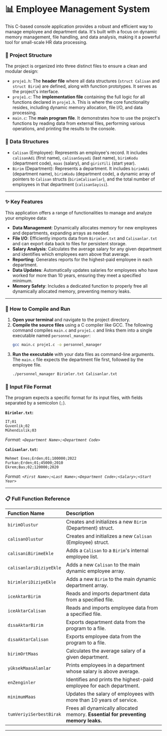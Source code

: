 # 📊 Employee Management System

This C-based console application provides a robust and efficient way to manage employee and department data. It's built with a focus on dynamic memory management, file handling, and data analysis, making it a powerful tool for small-scale HR data processing.

### 📂 Project Structure

The project is organized into three distinct files to ensure a clean and modular design:

  * `proje1.h`: The **header file** where all data structures (`struct Calisan` and `struct Birim`) are defined, along with function prototypes. It serves as the project's interface.
  * `proje1.c`: The **implementation file** containing the full logic for all functions declared in `proje1.h`. This is where the core functionality resides, including dynamic memory allocation, file I/O, and data processing.
  * `main.c`: The **main program file**. It demonstrates how to use the project's functions by reading data from external files, performing various operations, and printing the results to the console.

### 📝 Data Structures

  * `Calisan` (Employee): Represents an employee's record. It includes `calisanAdi` (first name), `calisanSoyadi` (last name), `birimKodu` (department code), `maas` (salary), and `girisYili` (start year).
  * `Birim` (Department): Represents a department. It includes `birimAdi` (department name), `birimKodu` (department code), a dynamic array of pointers to `Calisan` structs (`birimCalisanlar`), and the total number of employees in that department (`calisanSayisi`).

-----

### ✨ Key Features

This application offers a range of functionalities to manage and analyze your employee data:

  * **Data Management**: Dynamically allocates memory for new employees and departments, expanding arrays as needed.
  * **File I/O**: Efficiently imports data from `Birimler.txt` and `Calisanlar.txt` and can export data back to files for persistent storage.
  * **Salary Analysis**: Calculates the average salary for any given department and identifies which employees earn above that average.
  * **Reporting**: Generates reports for the highest-paid employee in each department.
  * **Data Updates**: Automatically updates salaries for employees who have worked for more than 10 years, ensuring they meet a specified minimum.
  * **Memory Safety**: Includes a dedicated function to properly free all dynamically allocated memory, preventing memory leaks.

-----

### 🚀 How to Compile and Run

1.  **Open your terminal** and navigate to the project directory.
2.  **Compile the source files** using a C compiler like GCC. The following command compiles `main.c` and `proje1.c` and links them into a single executable named `personnel_manager`:
    ```bash
    gcc main.c proje1.c -o personnel_manager
    ```
3.  **Run the executable** with your data files as command-line arguments. The `main.c` file expects the department file first, followed by the employee file.
    ```bash
    ./personnel_manager Birimler.txt Calisanlar.txt
    ```

### 📄 Input File Format

The program expects a specific format for its input files, with fields separated by a semicolon (`;`).

**`Birimler.txt`:**

```
IT;01
Guvenlik;02
Mühendislik;03
```

*Format: `<Department Name>;<Department Code>`*

**`Calisanlar.txt`:**

```
Mehmet Enes;Erden;01;100000;2022
Furkan;Erden;01;45000;2010
Ekrem;Bas;02;120000;2020
```

*Format: `<First Name>;<Last Name>;<Department Code>;<Salary>;<Start Year>`*

-----

### 📋 Full Function Reference

| Function Name | Description |
| :--- | :--- |
| `birimOlustur` | Creates and initializes a new `Birim` (Department) struct. |
| `calisanOlustur` | Creates and initializes a new `Calisan` (Employee) struct. |
| `calisaniBirimeEkle` | Adds a `Calisan` to a `Birim`'s internal employee list. |
| `calisanlarıDiziyeEkle` | Adds a new `Calisan` to the main dynamic employee array. |
| `birimleriDiziyeEkle` | Adds a new `Birim` to the main dynamic department array. |
| `iceAktarBirim` | Reads and imports department data from a specified file. |
| `iceAktarCalisan` | Reads and imports employee data from a specified file. |
| `dısaAktarBirim` | Exports department data from the program to a file. |
| `dısaAktarCalisan` | Exports employee data from the program to a file. |
| `birimOrtMaas` | Calculates the average salary of a given department. |
| `yüksekMaasAlanlar` | Prints employees in a department whose salary is above average. |
| `enZenginler` | Identifies and prints the highest-paid employee for each department. |
| `minimumMaas` | Updates the salary of employees with more than 10 years of service. |
| `tumVeriyiSerbestBirak`| Frees all dynamically allocated memory. **Essential for preventing memory leaks.** |

-----
